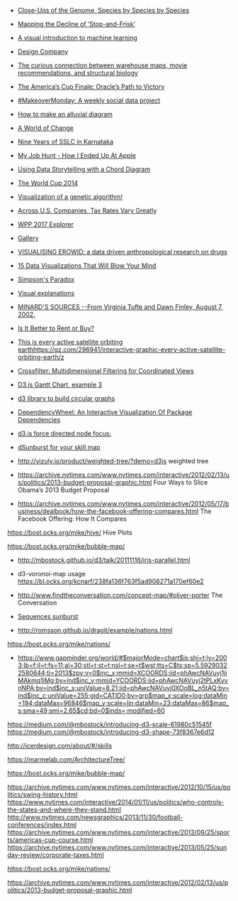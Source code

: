 * [Close-Ups of the Genome, Species by Species by Species](https://archive.nytimes.com/www.nytimes.com/imagepages/2007/01/22/science/20070123_SCI_ILLO.html)
* [Mapping the Decline of ‘Stop-and-Frisk’](https://www.nytimes.com/interactive/2014/09/19/nyregion/stop-and-frisk-map.html)
* [A visual introduction to machine learning](http://www.r2d3.us/visual-intro-to-machine-learning-part-1/)
* [Design Company](http://multithreaded.stitchfix.com/algorithms/)
* [The curious connection between warehouse maps, movie recommendations, and structural biology](http://multithreaded.stitchfix.com/blog/2017/08/31/warehouse-layouts/)
* [The America’s Cup Finale: Oracle’s Path to Victory](http://www.nytimes.com/interactive/2013/09/25/sports/americas-cup-course.html)
* [#MakeoverMonday: A weekly social data project](http://www.makeovermonday.co.uk/)
* [How to make an alluvial diagram](http://rawgraphs.io/learning/how-to-make-an-alluvial-diagram/)
* [A World of Change](http://news-lab-trends-experiment.appspot.com/)
* [Nine Years of SSLC in Karnataka](http://sslc.klp.org.in/)
* [My Job Hunt - How I Ended Up At Apple](http://benjchristensen.com/2010/02/01/my-job-hunt-how-i-ended-up-at-apple/)
* [Using Data Storytelling with a Chord Diagram](https://www.visualcinnamon.com/2014/12/using-data-storytelling-with-chord.html)
* [The World Cup 2014](http://romain.vuillemot.net/projects/worldcup14/?r3C=CIV&r4C=JPN&L52=GRC&W64=COL&L57=AUS)
* [Visualization of a genetic algorithm!](http://karstenahnert.com/gp/)
* [Across U.S. Companies, Tax Rates Vary Greatly](http://www.nytimes.com/interactive/2013/05/25/sunday-review/corporate-taxes.html?mcubz=1)
* [WPP 2017 Explorer](https://rstudio.stat.washington.edu/shiny/wppExplorer/inst/explore/)
* [Gallery](http://rawgraphs.io/gallery_project/test-2/)
* [VISUALISING EROWID: a data driven anthropological research on drugs](https://chemicalyouth.org/visualising-erowid/)
* [15 Data Visualizations That Will Blow Your Mind](https://blog.udacity.com/2015/01/15-data-visualizations-will-blow-mind.html)
* [Simpson's Paradox](http://vudlab.com/simpsons/)
* [Visual explanations](http://setosa.io/#/)
* [MINARD'S SOURCES --From Virginia Tufte and Dawn Finley, August 7, 2002.](https://www.edwardtufte.com/tufte/minard)
* [Is It Better to Rent or Buy?](https://www.nytimes.com/interactive/2014/upshot/buy-rent-calculator.html)
* [This is every active satellite orbiting earthhttps://qz.com/296941/interactive-graphic-every-active-satellite-orbiting-earth/z](https://qz.com/296941/interactive-graphic-every-active-satellite-orbiting-earth/)
* [Crossfilter: Multidimensional Filtering for Coordinated Views](http://square.github.io/crossfilter/)
* [D3.js Gantt Chart, example 3](http://bl.ocks.org/dk8996/5538271)
* [d3 library to build circular graphs](https://github.com/nicgirault/circosjs)

* [DependencyWheel: An Interactive Visualization Of Package Dependencies](http://www.redotheweb.com/DependencyWheel/)
* [d3.js force directed node focus:](http://xliberation.com/googlecharts/d3concept.html)

* [dSunburst for your skill map](http://bl.ocks.org/wizicer/f662a0b04425fc0f7489)


* http://vizuly.io/product/weighted-tree/?demo=d3js weighted tree

* https://archive.nytimes.com/www.nytimes.com/interactive/2012/02/13/us/politics/2013-budget-proposal-graphic.html Four Ways to Slice Obama’s 2013 Budget Proposal

* https://archive.nytimes.com/www.nytimes.com/interactive/2012/05/17/business/dealbook/how-the-facebook-offering-compares.html The Facebook Offering: How It Compares

https://bost.ocks.org/mike/hive/ Hive Plots

https://bost.ocks.org/mike/bubble-map/ 

* http://mbostock.github.io/d3/talk/20111116/iris-parallel.html

* d3-voronoi-map usage https://bl.ocks.org/kcnarf/238fa136f763f5ad908271a170ef60e2

* http://www.findtheconversation.com/concept-map/#oliver-porter The Conversation

* [Sequences sunburst](https://bl.ocks.org/kerryrodden/7090426)


* http://romsson.github.io/dragit/example/nations.html 

https://bost.ocks.org/mike/nations/

* https://www.gapminder.org/world/#$majorMode=chart$is;shi=t;ly=2003;lb=f;il=t;fs=11;al=30;stl=t;st=t;nsl=t;se=t$wst;tts=C$ts;sp=5.59290322580644;ti=2013$zpv;v=0$inc_x;mmid=XCOORDS;iid=phAwcNAVuyj1jiMAkmq1iMg;by=ind$inc_y;mmid=YCOORDS;iid=phAwcNAVuyj2tPLxKvvnNPA;by=ind$inc_s;uniValue=8.21;iid=phAwcNAVuyj0XOoBL_n5tAQ;by=ind$inc_c;uniValue=255;gid=CATID0;by=grp$map_x;scale=log;dataMin=194;dataMax=96846$map_y;scale=lin;dataMin=23;dataMax=86$map_s;sma=49;smi=2.65$cd;bd=0$inds=;modified=60

https://medium.com/@mbostock/introducing-d3-scale-61980c51545f
https://medium.com/@mbostock/introducing-d3-shape-73f8367e6d12


http://icerdesign.com/about/#/skills

https://marmelab.com/ArchitectureTree/

https://bost.ocks.org/mike/bubble-map/

https://archive.nytimes.com/www.nytimes.com/interactive/2012/10/15/us/politics/swing-history.html
https://www.nytimes.com/interactive/2014/01/11/us/politics/who-controls-the-states-and-where-they-stand.html
http://www.nytimes.com/newsgraphics/2013/11/30/football-conferences/index.html
https://archive.nytimes.com/www.nytimes.com/interactive/2013/09/25/sports/americas-cup-course.html
https://archive.nytimes.com/www.nytimes.com/interactive/2013/05/25/sunday-review/corporate-taxes.html

https://bost.ocks.org/mike/nations/

https://archive.nytimes.com/www.nytimes.com/interactive/2012/02/13/us/politics/2013-budget-proposal-graphic.html


